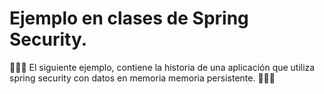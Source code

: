 # Ejemplo en clases de Spring Security.

👨🏻‍🏫 El siguiente ejemplo, contiene la historia de una aplicación que utiliza spring security con datos en memoria memoria persistente. 👨🏻‍💻

